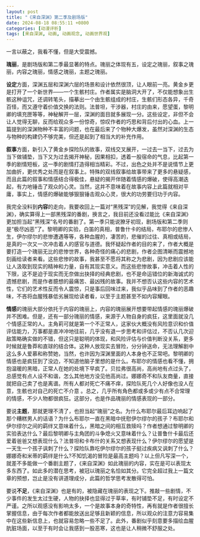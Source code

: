 ```yaml
---
layout: post
title: "《来自深渊》第二季及剧场版"
date: 2024-08-18 08:55:11 +0800
categories: [动漫评析]
tags: [来自深渊, 动画, 动画观念, 动画世界观]
---
```


一言以蔽之，我看不懂，但是大受震撼。

**瑰丽**，是剧场版和第二季最显著的特点。瑰丽之体现有五，设定之瑰丽，叙事之瑰丽，内容之瑰丽，情感之瑰丽，主题之瑰丽。

**设定**方面，深渊五层和深渊六层的场景和设计依然很顶，让人眼前一亮。黄金乡更是打开了一个新世界——一个生骸村庄。作者属实是脑洞大开了，不仅能想象出生骸这种诅咒，还调转笔头，描摹出一个由生骸组成的村庄，生骸们形态各异，千奇百怪，而又遵守着价值交换的法则。法普坦，干涉器，村庄的由来，愿望蛋，黎明卿的填充匣等等，神秘解开一层，深渊的面目就多展现一分。这些设定，非但不会让人觉得无聊，反而给观众多一份惊奇，惊叹作者的巧思和背后付出的心血。上一篇提到的深渊物种不丰富的问题，也在最后来了个物种大爆发，虽然对深渊的生态与物种的构建仍不够完美，但还是起到了相当大的补充作用。

**叙事**方面，新引入了黄金乡探险队的故事，双线交叉展开，一过去一当下，过去为当下做铺垫，当下又为过去揭开神秘，因果相扣，透着一股宿命的气息，比起第一季的剧情短板，这一季的剧情打造得相当精彩。不过，出色之处并不是说情节上更加曲折，更优秀之处而是在叙事上。特殊的双线叙事给故事带来了更多的悬疑感，而且此篇的叙事和情感结合得极佳，悬疑的揭开伴随着情感的爆破，使得高潮迭起，有力地锤击了观众的心灵。当然，这并不意味着在故事内容上此篇就相对平庸，事实上，情感的爆破能够狠狠锤击观众心灵，很大的功劳要归功于内容。

我完全没料到**内容**的走向，我要收回上一篇对“黑残深”的见解，我觉得《来自深渊》，确实算得上一部黑残深的番剧，换言之，我目前还没看过能比《来自深渊》更加担当起“黑残深”名号的番剧了。第一季只能说獠牙初现，剧场版和第二季则是“极尽凶恶”了。黎明卿的实验，白笛的真相，普鲁什卡的结局，布耶尔的悲惨人生，伊尔缪尔的悲惨遭遇等等，各种血腥的，凄苦的，悲催的过往、真相或结局，是真的一次又一次冲击着人的感官与道德。我怀疑起作者的目的来了，作者大概是要打造一个瑰丽无比的悲惨世界，各种奇怪的痛心的悲剧，作者企图清晰而震撼地刻画给读者来看。这些悲惨的故事，我甚至不愿将其称之为悲剧，因为悲剧应该能让人汲取到现实的精神和力量，自有其现实意义。而这些悲惨故事，冲击着人性的下限，这不是迫于现实而无奈做出抉择的经典悲剧，也不是命运错位的新海诚式的遗憾悲剧，而是作者臆想的最痛苦、最凶残的故事。我并不想否认这些内容的艺术性，它们的艺术性反而令人震惊，只是事后回味过来，我似乎品味到了作者的恶趣味，不吝将血腥残暴低劣展现给读者看，以至于主题甚至不如内容耀眼。

**情感**的瑰丽大部分依托于内容的瑰丽上，内容的瑰丽展开想要带起情感的瑰丽爆破并不困难。但是，还有一部分瑰丽的情感，来源于人物自身的疯狂，这里面就没几个情感正常的人。主角莉可就是第一个不正常人，这家伙大概没有风险意识和价值评估能力，万事都是直冲冲地往前，几乎没有退一步思考和评估过，不否认几次迎敌策略确实做的不错，但这只是聪明的体现，和风险评估与价值判断没关系，更多时候就是鲁莽和直球的结合体。这种人放现实去冒险，分分钟送命，无法理解剧中这么多人爱慕和称赞她，当然，也许因为深渊里面的人本身也不正常吧。黎明卿的情感也是疯狂到了没边，不知道他脑子里想的是什么。布耶尔的情感也看不懂，拥抱温暖的黑暗，正常人在她的处境下早疯了。贝拉弗很高尚，高尚地有点过头了，总感觉有点人设不和谐，怎么其他地方没见他高尚过。娜娜奇不和队友商量，直接就把自己卖了也是离谱。所有人都对死亡不痛不痒，探险队死几个人好像也没人在意，生骸也对自己的死亡不介意 。总之，几乎所有角色都或多或少有点不合常理的情感，不少人物都很疯狂。这部分，也是作品瑰丽的情感表现的一部分。

要说**主题**，那就更理不清了，也担当起“瑰丽”之名。为什么布耶尔最后耳边响起了那个糟糕男人的话语？为什么布耶尔一直在黑暗中抚慰伊尔缪尔的孩子？布耶尔和伊尔缪尔之间的羁绊又意味着什么，黑暗之间的相互救赎吗？作者想通过黎明卿的实验表达什么？最后黎明卿与主角团的斗争熄火又意味着什么？让普鲁什卡最后还爱着爸爸又想表现什么？法普坦和卡布什的关系又想表现什么？伊尔缪尔的愿望是一天生一个孩子讽刺了什么？探险队靠吃伊尔缪尔的孩子挺过疾病又讽刺了什么？娜娜奇和米蒂的羁绊是什么?不知饥渴的冒险是最高主题吗？以上但凡写深一个，就差不多能做一个番剧主题了，《来自深渊》如此瑰丽的内容，实在是可以表现太多东西了。如此多的潜在思考，被冠以瑰丽之名恰如其分。它完全超过我上一篇文章的预想，岂止是没有讲道理成分，此篇的哲学思考发散得可怕。

要说**不足**，《来自深渊》也是有的，被隐藏在瑰丽的表现之下。推敲一些剧情，不少事件的发生太过生硬，人物的抉择也显得过于草率，有时铺垫不足，有时设定不严谨。之所以观感没有影响太多，一个是故事本身的奇特性，再有就是作者很擅长掌握信息，由于每次作者都能放送出足够且新颖的信息，所以观众的注意力容易集中在这些新信息上，也就容易忽略一些不足了。此外，番剧似乎刻意要多描绘血腥肮脏场面，以至于有时会让我感到一股恶寒，这也是让人稍微不舒服之处。
